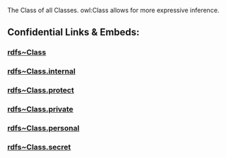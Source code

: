 ﻿The Class of all Classes. 
owl:Class allows for more expressive inference. 

## Confidential Links & Embeds: 

### [rdfs~Class](/_public/W3C/RDF(Resource_Description_Framework)/RDF~Classes/rdfs~Class.md) 

### [rdfs~Class.internal](/_internal/W3C/RDF(Resource_Description_Framework)/RDF~Classes/rdfs~Class.internal.md) 

### [rdfs~Class.protect](/_protect/W3C/RDF(Resource_Description_Framework)/RDF~Classes/rdfs~Class.protect.md) 

### [rdfs~Class.private](/_private/W3C/RDF(Resource_Description_Framework)/RDF~Classes/rdfs~Class.private.md) 

### [rdfs~Class.personal](/_personal/W3C/RDF(Resource_Description_Framework)/RDF~Classes/rdfs~Class.personal.md) 

### [rdfs~Class.secret](/_secret/W3C/RDF(Resource_Description_Framework)/RDF~Classes/rdfs~Class.secret.md) 
